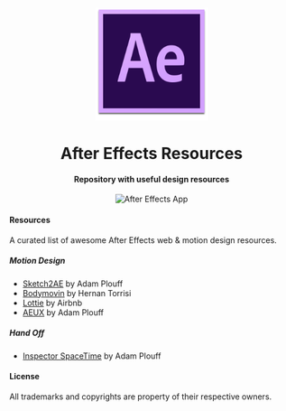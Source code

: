 <h1 align="center">
  <a href="./assets/logo.png"><img src="./assets/logo.png" alt="After Effects Icon" width="200" height="auto"></a>
  <br>
  <br>
  After Effects Resources
</h1>

<h4 align="center">Repository with useful design resources</h4>

<p align="center">
<img src="https://img.shields.io/badge/app-After%20Effects-2a0a50.svg" alt="After Effects App">
</p>

#### Resources

A curated list of awesome After Effects web & motion design resources.

##### Motion Design

* [Sketch2AE](https://google.github.io/sketch2ae/) by Adam Plouff
* [Bodymovin](https://github.com/airbnb/lottie-web/) by Hernan Torrisi
* [Lottie](http://airbnb.io/lottie/) by Airbnb
* [AEUX](https://adamplouf.github.io/aeux-doc) by Adam Plouff

##### Hand Off

* [Inspector SpaceTime](https://google.github.io/inspectorspacetime/) by Adam Plouff

#### License

All trademarks and copyrights are property of their respective owners.
